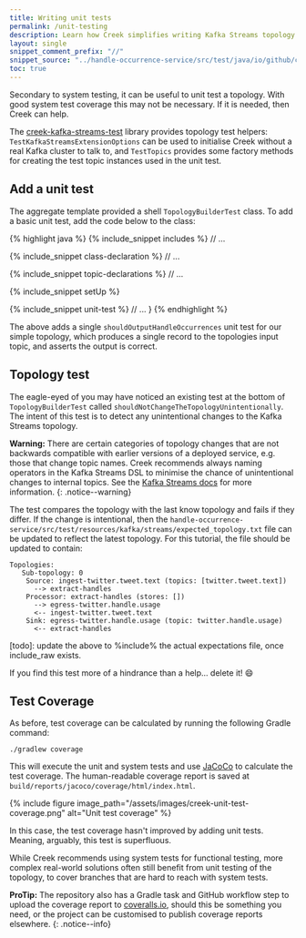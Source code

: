 ```yaml
---
title: Writing unit tests
permalink: /unit-testing
description: Learn how Creek simplifies writing Kafka Streams topology unit tests.
layout: single
snippet_comment_prefix: "//"
snippet_source: "../handle-occurrence-service/src/test/java/io/github/creek/service/basic/kafka/streams/demo/service/kafka/streams/TopologyBuilderTest.java"
toc: true
---
```


Secondary to system testing, it can be useful to unit test a topology. 
With good system test coverage this may not be necessary. If it is needed, then Creek can help.

The [creek-kafka-streams-test][ksTest] library provides topology test helpers: `TestKafkaStreamsExtensionOptions` 
can be used to initialise Creek without a real Kafka cluster to talk to, and `TestTopics` provides some factory 
methods for creating the test topic instances used in the unit test.

## Add a unit test

The aggregate template provided a shell `TopologyBuilderTest` class.
To add a basic unit test, add the code below to the class: 

{% highlight java %}
{% include_snippet includes %}
// ...

{% include_snippet class-declaration %}
    // ...

{% include_snippet topic-declarations %}
    // ...

{% include_snippet setUp %}

{% include_snippet unit-test %}
    // ...
}
{% endhighlight %}

The above adds a single `shouldOutputHandleOccurrences` unit test for our simple topology, 
which produces a single record to the topologies input topic, and asserts the output is correct.

## Topology test

The eagle-eyed of you may have noticed an existing test at the bottom of `TopologyBuilderTest` called `shouldNotChangeTheTopologyUnintentionally`.
The intent of this test is to detect any unintentional changes to the Kafka Streams topology.

**Warning:** There are certain categories of topology changes that are not backwards compatible with earlier versions
of a deployed service, e.g. those that change topic names.
Creek recommends always naming operators in the Kafka Streams DSL to minimise the chance of unintentional changes to internal topics. 
See the [Kafka Streams docs][kafkaStreams] for more information.
{: .notice--warning}

The test compares the topology with the last know topology and fails if they differ.
If the change is intentional, then the `handle-occurrence-service/src/test/resources/kafka/streams/expected_topology.txt` 
file can be updated to reflect the latest topology.  For this tutorial, the file should be updated to contain:

```
Topologies:
   Sub-topology: 0
    Source: ingest-twitter.tweet.text (topics: [twitter.tweet.text])
      --> extract-handles
    Processor: extract-handles (stores: [])
      --> egress-twitter.handle.usage
      <-- ingest-twitter.tweet.text
    Sink: egress-twitter.handle.usage (topic: twitter.handle.usage)
      <-- extract-handles
```
[todo]: update the above to %include% the actual expectations file, once include_raw exists. 

If you find this test more of a hindrance than a help... delete it! :smile:

## Test Coverage

As before, test coverage can be calculated by running the following Gradle command:

```
./gradlew coverage
```

This will execute the unit and system tests and use [JaCoCo][JaCoCo] to calculate the test coverage. 
The human-readable coverage report is saved at `build/reports/jacoco/coverage/html/index.html`.

{% include figure image_path="/assets/images/creek-unit-test-coverage.png" alt="Unit test coverage" %}

In this case, the test coverage hasn't improved by adding unit tests. Meaning, arguably, this test is superfluous.

While Creek recommends using system tests for functional testing, more complex real-world solutions often still 
benefit from unit testing of the topology, to cover branches that are hard to reach with system tests.  

**ProTip:** The repository also has a Gradle task and GitHub workflow step to upload the coverage report to 
[coveralls.io][coveralls], should this be something you need, or the project can be customised to publish
coverage reports elsewhere.
{: .notice--info}

[coveralls]: https://coveralls.io/
[kafkaStreams]: https://kafka.apache.org/33/documentation/streams/developer-guide/dsl-topology-naming.html
[JaCoCo]: https://github.com/jacoco/jacoco
[ksTest]: https://www.creekservice.org/creek-kafka/#unit-testing-topologies
